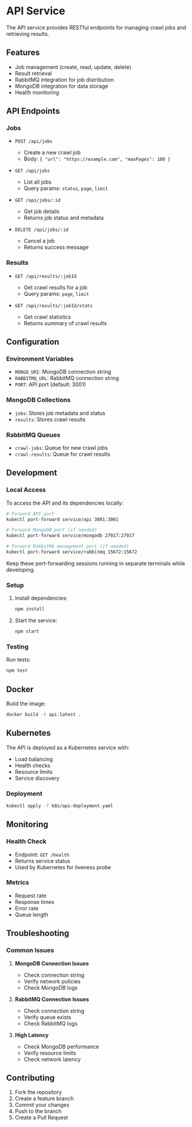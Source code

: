 # API Service

The API service provides RESTful endpoints for managing crawl jobs and retrieving results.

## Features

- Job management (create, read, update, delete)
- Result retrieval
- RabbitMQ integration for job distribution
- MongoDB integration for data storage
- Health monitoring

## API Endpoints

### Jobs

- `POST /api/jobs`

  - Create a new crawl job
  - Body: `{ "url": "https://example.com", "maxPages": 100 }`

- `GET /api/jobs`

  - List all jobs
  - Query params: `status`, `page`, `limit`

- `GET /api/jobs/:id`

  - Get job details
  - Returns job status and metadata

- `DELETE /api/jobs/:id`
  - Cancel a job
  - Returns success message

### Results

- `GET /api/results/:jobId`

  - Get crawl results for a job
  - Query params: `page`, `limit`

- `GET /api/results/:jobId/stats`
  - Get crawl statistics
  - Returns summary of crawl results

## Configuration

### Environment Variables

- `MONGO_URI`: MongoDB connection string
- `RABBITMQ_URL`: RabbitMQ connection string
- `PORT`: API port (default: 3001)

### MongoDB Collections

- `jobs`: Stores job metadata and status
- `results`: Stores crawl results

### RabbitMQ Queues

- `crawl-jobs`: Queue for new crawl jobs
- `crawl-results`: Queue for crawl results

## Development

### Local Access

To access the API and its dependencies locally:

```bash
# Forward API port
kubectl port-forward service/api 3001:3001

# Forward MongoDB port (if needed)
kubectl port-forward service/mongodb 27017:27017

# Forward RabbitMQ management port (if needed)
kubectl port-forward service/rabbitmq 15672:15672
```

Keep these port-forwarding sessions running in separate terminals while developing.

### Setup

1. Install dependencies:

   ```bash
   npm install
   ```

2. Start the service:

   ```bash
   npm start
   ```

### Testing

Run tests:

```bash
npm test
```

## Docker

Build the image:

```bash
docker build -t api:latest .
```

## Kubernetes

The API is deployed as a Kubernetes service with:

- Load balancing
- Health checks
- Resource limits
- Service discovery

### Deployment

```bash
kubectl apply -f k8s/api-deployment.yaml
```

## Monitoring

### Health Check

- Endpoint: `GET /health`
- Returns service status
- Used by Kubernetes for liveness probe

### Metrics

- Request rate
- Response times
- Error rate
- Queue length

## Troubleshooting

### Common Issues

1. **MongoDB Connection Issues**

   - Check connection string
   - Verify network policies
   - Check MongoDB logs

2. **RabbitMQ Connection Issues**

   - Check connection string
   - Verify queue exists
   - Check RabbitMQ logs

3. **High Latency**
   - Check MongoDB performance
   - Verify resource limits
   - Check network latency

## Contributing

1. Fork the repository
2. Create a feature branch
3. Commit your changes
4. Push to the branch
5. Create a Pull Request
